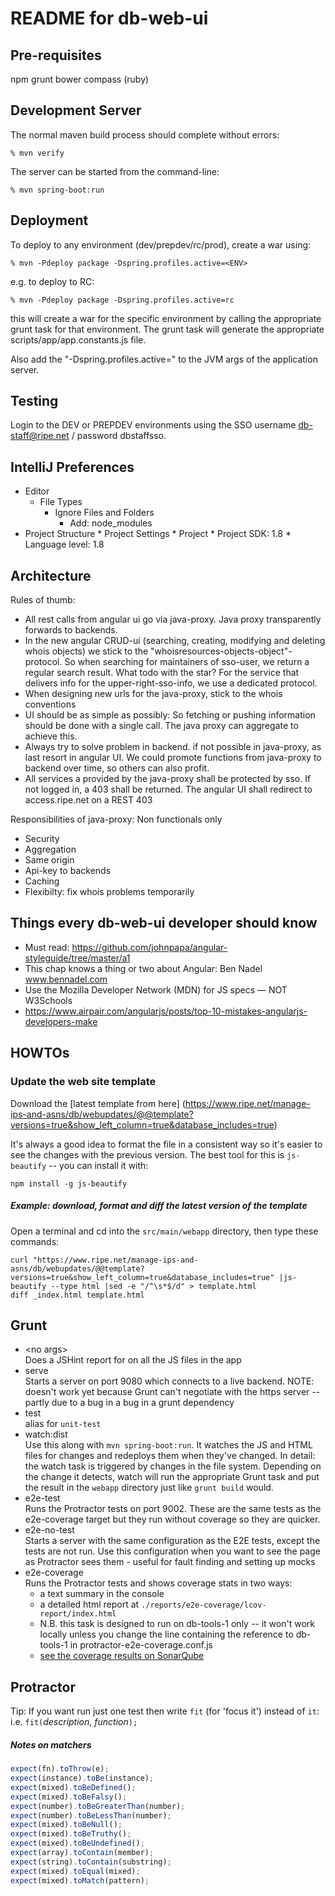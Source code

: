 
README for db-web-ui
====================

Pre-requisites
-----------------
npm
grunt
bower
compass (ruby)


Development Server
------------------

The normal maven build process should complete without errors:

    % mvn verify

The server can be started from the command-line:

    % mvn spring-boot:run

Deployment
-------------------
To deploy to any environment (dev/prepdev/rc/prod), create a war using:

    % mvn -Pdeploy package -Dspring.profiles.active=<ENV>

e.g. to deploy to RC:

    % mvn -Pdeploy package -Dspring.profiles.active=rc


this will create a war for the specific environment by calling
the appropriate grunt task for that environment. The grunt task will
generate the appropriate scripts/app/app.constants.js file.

Also add the "-Dspring.profiles.active=<ENV>" to the JVM args of the application server.

Testing
-------------------
Login to the DEV or PREPDEV environments using the SSO username db-staff@ripe.net / password dbstaffsso.

IntelliJ Preferences
--------------------
* Editor
	* File Types
		* Ignore Files and Folders
			* Add: node_modules
* Project Structure
        * Project Settings
                * Project
                        * Project SDK: 1.8
                        * Language level: 1.8

Architecture
------------

Rules of thumb:

* All rest calls from angular ui go via java-proxy. Java proxy transparently forwards to backends.
* In the new angular CRUD-ui (searching, creating, modifying and deleting whois objects) we stick to the "whoisresources-objects-object"-protocol.
    So when searching for maintainers of sso-user, we return a regular search result. What todo with the star?
    For the service that delivers info for the upper-right-sso-info, we use a dedicated protocol.
* When designing new urls for the java-proxy, stick to the whois conventions
* UI should be as simple as possibly: So fetching or pushing information should be done with a single call. The java proxy can aggregate to achieve this.
* Always try to solve problem in backend. if not possible in java-proxy, as last resort in angular UI. We could promote functions from java-proxy to backend over time, so others can also profit.
* All services a provided by the java-proxy shall be protected by sso. If not logged in, a 403 shall be returned. The angular UI shall redirect to access.ripe.net on a REST 403

Responsibilities of java-proxy: Non functionals only

* Security
* Aggregation
* Same origin
* Api-key to backends
* Caching
* Flexibilty: fix whois problems temporarily

Things every db-web-ui developer should know
--------------------------------------------

* Must read: https://github.com/johnpapa/angular-styleguide/tree/master/a1
* This chap knows a thing or two about Angular: Ben Nadel www.bennadel.com
* Use the Mozilla Developer Network (MDN) for JS specs — NOT W3Schools
* https://www.airpair.com/angularjs/posts/top-10-mistakes-angularjs-developers-make

HOWTOs
------

### Update the web site template

Download the [latest template from here]
(https://www.ripe.net/manage-ips-and-asns/db/webupdates/@@template?versions=true&show_left_column=true&database_includes=true)

It's always a good idea to format the file in a consistent way so it's easier to see the changes with the previous
version. The best tool for this is `js-beautify` -- you can install it with:

    npm install -g js-beautify

##### Example: download, format and diff the latest version of the template

Open a terminal and cd into the `src/main/webapp` directory, then type these commands:

    curl "https://www.ripe.net/manage-ips-and-asns/db/webupdates/@@template?versions=true&show_left_column=true&database_includes=true" |js-beautify --type html |sed -e "/^\s*$/d" > template.html
    diff _index.html template.html

Grunt
-----

* \<no args\><br>
  Does a JSHint report for on all the JS files in the app
* serve<br>
  Starts a server on port 9080 which connects to a live backend. NOTE: doesn't work yet because Grunt can't
  negotiate with the https server -- partly due to a bug in a bug in a grunt dependency
* test<br>
  alias for ```unit-test```
* watch:dist<br>
  Use this along with ```mvn spring-boot:run```. It watches the JS and HTML files for changes and redeploys them
  when they've changed. In detail: the watch task is triggered by changes in the file system. Depending on the
  change it detects, watch will run the appropriate Grunt task and put the result in the ```webapp``` directory
  just like ```grunt build``` would.
* e2e-test<br>
  Runs the Protractor tests on port 9002. These are the same tests as the e2e-coverage target but they run without
  coverage so they are quicker.
* e2e-no-test<br>
  Starts a server with the same configuration as the E2E tests, except the tests are not run. Use this configuration
  when you want to see the page as Protractor sees them - useful for fault finding and setting up mocks
* e2e-coverage<br>
  Runs the Protractor tests and shows coverage stats in two ways:
  - a text summary in the console
  - a detailed html report at ```./reports/e2e-coverage/lcov-report/index.html```
  - N.B. this task is designed to run on db-tools-1 only -- it won't work locally unless you change the line
   containing the reference to db-tools-1 in protractor-e2e-coverage.conf.js
  - [see the coverage results on SonarQube](http://db-tools-1:8088/view/db-web-ui/job/db-web-ui-coverage-ng/11/console)

Protractor
----------

Tip: If you want run just one test then write ```fit``` (for 'focus it') instead of ```it```: i.e. ```fit(```*description*, *function*```);```


##### Notes on matchers

``` javascript
expect(fn).toThrow(e);
expect(instance).toBe(instance);
expect(mixed).toBeDefined();
expect(mixed).toBeFalsy();
expect(number).toBeGreaterThan(number);
expect(number).toBeLessThan(number);
expect(mixed).toBeNull();
expect(mixed).toBeTruthy();
expect(mixed).toBeUndefined();
expect(array).toContain(member);
expect(string).toContain(substring);
expect(mixed).toEqual(mixed);
expect(mixed).toMatch(pattern);
```

